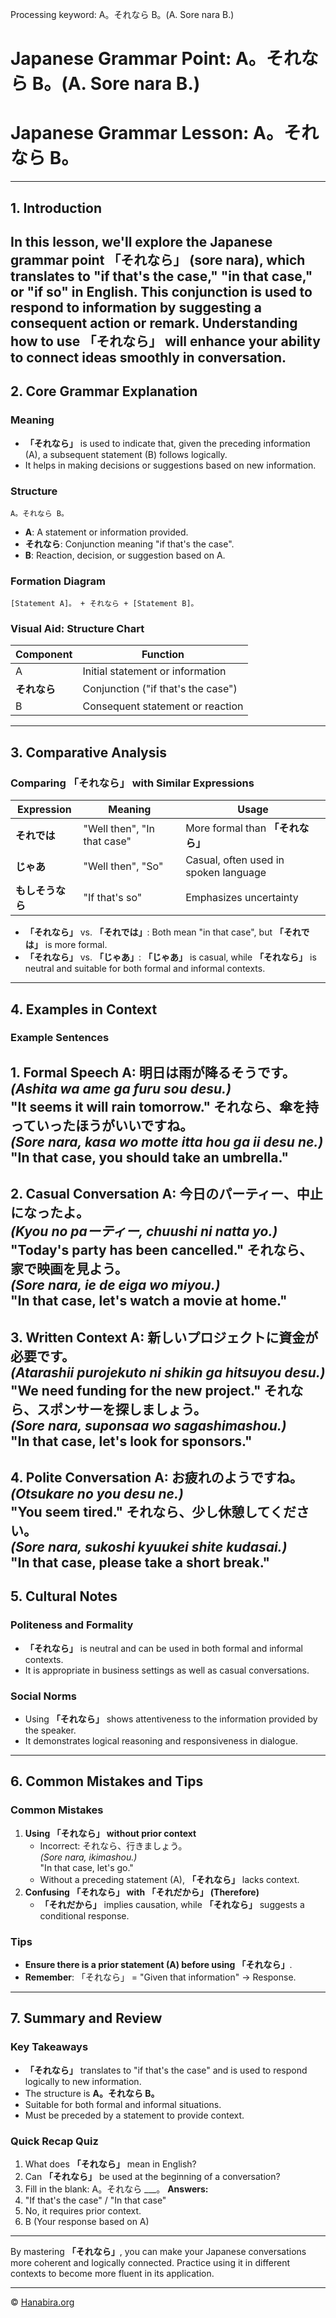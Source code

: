 Processing keyword: A。それなら B。(A. Sore nara B.)
# Japanese Grammar Point: A。それなら B。(A. Sore nara B.)
# Japanese Grammar Lesson: **A。それなら B。**

---
## 1. Introduction
In this lesson, we'll explore the Japanese grammar point **「それなら」 (sore nara)**, which translates to **"if that's the case," "in that case," or "if so"** in English. This conjunction is used to respond to information by suggesting a consequent action or remark. Understanding how to use **「それなら」** will enhance your ability to connect ideas smoothly in conversation.
---
## 2. Core Grammar Explanation
### Meaning
- **「それなら」** is used to indicate that, given the preceding information (A), a subsequent statement (B) follows logically.
- It helps in making decisions or suggestions based on new information.
### Structure
```
A。それなら B。
```
- **A**: A statement or information provided.
- **それなら**: Conjunction meaning "if that's the case".
- **B**: Reaction, decision, or suggestion based on A.
### Formation Diagram
```plaintext
[Statement A]。 + それなら + [Statement B]。
```
### Visual Aid: Structure Chart
| **Component**    | **Function**                              |
|------------------|-------------------------------------------|
| A                | Initial statement or information          |
| **それなら**      | Conjunction ("if that's the case")        |
| B                | Consequent statement or reaction          |
---
## 3. Comparative Analysis
### Comparing 「それなら」 with Similar Expressions
| Expression         | Meaning                   | Usage                                    |
|--------------------|---------------------------|------------------------------------------|
| **それでは**       | "Well then", "In that case" | More formal than **「それなら」**          |
| **じゃあ**         | "Well then", "So"          | Casual, often used in spoken language    |
| **もしそうなら**   | "If that's so"             | Emphasizes uncertainty                    |
- **「それなら」** vs. **「それでは」**: Both mean "in that case", but **「それでは」** is more formal.
- **「それなら」** vs. **「じゃあ」**: **「じゃあ」** is casual, while **「それなら」** is neutral and suitable for both formal and informal contexts.
---
## 4. Examples in Context
### Example Sentences
**1. Formal Speech**
A: 明日は雨が降るそうです。  
*(Ashita wa ame ga furu sou desu.)*  
"It seems it will rain tomorrow."
それなら、傘を持っていったほうがいいですね。  
*(Sore nara, kasa wo motte itta hou ga ii desu ne.)*  
"In that case, you should take an umbrella."
---
**2. Casual Conversation**
A: 今日のパーティー、中止になったよ。  
*(Kyou no paーティー, chuushi ni natta yo.)*  
"Today's party has been cancelled."
それなら、家で映画を見よう。  
*(Sore nara, ie de eiga wo miyou.)*  
"In that case, let's watch a movie at home."
---
**3. Written Context**
A: 新しいプロジェクトに資金が必要です。  
*(Atarashii purojekuto ni shikin ga hitsuyou desu.)*  
"We need funding for the new project."
それなら、スポンサーを探しましょう。  
*(Sore nara, suponsaa wo sagashimashou.)*  
"In that case, let's look for sponsors."
---
**4. Polite Conversation**
A: お疲れのようですね。  
*(Otsukare no you desu ne.)*  
"You seem tired."
それなら、少し休憩してください。  
*(Sore nara, sukoshi kyuukei shite kudasai.)*  
"In that case, please take a short break."
---
## 5. Cultural Notes
### Politeness and Formality
- **「それなら」** is neutral and can be used in both formal and informal contexts.
- It is appropriate in business settings as well as casual conversations.
### Social Norms
- Using **「それなら」** shows attentiveness to the information provided by the speaker.
- It demonstrates logical reasoning and responsiveness in dialogue.
---
## 6. Common Mistakes and Tips
### Common Mistakes
1. **Using 「それなら」 without prior context**
   - Incorrect: それなら、行きましょう。  
     *(Sore nara, ikimashou.)*  
     "In that case, let's go."
   - Without a preceding statement (A), **「それなら」** lacks context.
2. **Confusing 「それなら」 with 「それだから」 (Therefore)**
   - **「それだから」** implies causation, while **「それなら」** suggests a conditional response.
### Tips
- **Ensure there is a prior statement (A) before using 「それなら」**.
- **Remember**: 「それなら」 = "Given that information" → Response.
---
## 7. Summary and Review
### Key Takeaways
- **「それなら」** translates to "if that's the case" and is used to respond logically to new information.
- The structure is **A。それなら B。**
- Suitable for both formal and informal situations.
- Must be preceded by a statement to provide context.
### Quick Recap Quiz
1. What does **「それなら」** mean in English?
2. Can **「それなら」** be used at the beginning of a conversation?
3. Fill in the blank: A。それなら ___。
**Answers:**
1. "If that's the case" / "In that case"
2. No, it requires prior context.
3. B (Your response based on A)
---
By mastering **「それなら」**, you can make your Japanese conversations more coherent and logically connected. Practice using it in different contexts to become more fluent in its application.


---

© [Hanabira.org](https://hanabira.org)
